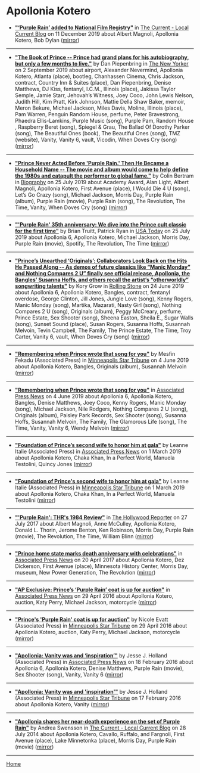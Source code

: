 # Apollonia Kotero

 - [**"‘Purple Rain’ added to National Film Registry"**](https://blog.thecurrent.org/2019/12/purple-rain-added-to-national-film-registry/) in [The Current - Local Current Blog](https://blog.thecurrent.org/) on 11 December 2019 about Albert Magnoli, Apollonia Kotero, Bob Dylan ([mirror](https://web.archive.org/web/*/https://blog.thecurrent.org/2019/12/purple-rain-added-to-national-film-registry/))

----

 - [**"The Book of Prince -- Prince had grand plans for his autobiography, but only a few months to live."**](https://www.newyorker.com/magazine/2019/09/09/the-book-of-prince) by Dan Piepenbring in [The New Yorker](https://www.newyorker.com/) on 2 September 2019 about airport, Alexander Nevermind, Apollonia Kotero, Atlanta (place), bootleg, Chanhassen Cinema, Chris Jackson, contract, Country Inn & Suites (place), Dan Piepenbring, Denise Matthews, DJ Kiss, fentanyl, I.C.M., Illinois (place), Jakissa Taylor Semple, Jamie Starr, Jehovah’s Witness, Joey Coco, John Lewis Nelson, Judith Hill, Kim Pratt, Kirk Johnson, Mattie Della Shaw Baker, memoir, Meron Bekure, Michael Jackson, Miles Davis, Moline, Illinois (place), Pam Warren, Penguin Random House, perfume, Peter Bravestrong, Phaedra Ellis-Lamkins, Purple Music (song), Purple Pam, Random House , Raspberry Beret (song), Spiegel & Grau, The Ballad Of Dorothy Parker (song), The Beautiful Ones (book), The Beautiful Ones (song), TMZ (website), Vanity, Vanity 6, vault, Vicodin, When Doves Cry (song) ([mirror](https://web.archive.org/web/*/https://www.newyorker.com/magazine/2019/09/09/the-book-of-prince))

----

 - [**"Prince Never Acted Before 'Purple Rain.' Then He Became a Household Name -- The movie and album would come to help define the 1980s and catapult the performer to global fame."**](https://www.biography.com/news/prince-purple-rain-album-movie) by Colin Bertram in [Biography](https://www.biography.com/) on 25 July 2019 about Academy Award, Alan Light, Albert Magnoli, Apollonia Kotero, First Avenue (place), I Would Die 4 U (song), Let’s Go Crazy (song), Michael Jackson, Morris Day, Purple Rain (album), Purple Rain (movie), Purple Rain (song), The Revolution, The Time, Vanity, When Doves Cry (song) ([mirror](https://web.archive.org/web/*/https://www.biography.com/news/prince-purple-rain-album-movie))

----

 - [**"'Purple Rain' 35th anniversary: We dive into the Prince cult classic for the first time"**](https://usatoday.com/story/entertainment/movies/2019/07/25/purple-rain-35th-anniversary-does-prince-cult-film-hold-up/1817029001/) by Brian Truitt, Patrick Ryan in [USA Today](https://usatoday.com/) on 25 July 2019 about Apollonia 6, Apollonia Kotero, Michael Jackson, Morris Day, Purple Rain (movie), Spotify, The Revolution, The Time ([mirror](https://web.archive.org/web/*/https://usatoday.com/story/entertainment/movies/2019/07/25/purple-rain-35th-anniversary-does-prince-cult-film-hold-up/1817029001/))

----

 - [**"Prince’s Unearthed ‘Originals’: Collaborators Look Back on the Hits He Passed Along -- As demos of future classics like “Manic Monday” and Nothing Compares 2 U” finally see official release, Apollonia, the Bangles’ Susanna Hoffs, and others recall the artist’s “otherworldly” songwriting talents"**](https://www.rollingstone.com/music/music-features/prince-originals-interview-842940/) by Kory Grow in [Rolling Stone](https://www.rollingstone.com/) on 24 June 2019 about Apollonia 6, Apollonia Kotero, Bangles, contract, fentanyl overdose, George Clinton, Jill Jones, Jungle Love (song), Kenny Rogers, Manic Monday (song), Martika, Mazarati, Nasty Girl (song), Nothing Compares 2 U (song), Originals (album), Peggy McCreary, perfume, Prince Estate, Sex Shooter (song), Sheena Easton, Sheila E., Sugar Walls (song), Sunset Sound (place), Susan Rogers, Susanna Hoffs, Susannah Melvoin, Tevin Campbell, The Family, The Prince Estate, The Time, Troy Carter, Vanity 6, vault, When Doves Cry (song) ([mirror](https://web.archive.org/web/*/https://www.rollingstone.com/music/music-features/prince-originals-interview-842940/))

----

 - [**"Remembering when Prince wrote that song for you"**](http://www.startribune.com/remembering-when-prince-wrote-that-song-for-you/510818462/) by Mesfin Fekadu (Associated Press) in [Minneapolis Star Tribune](http://www.startribune.com/) on 4 June 2019 about Apollonia Kotero, Bangles, Originals (album), Susannah Melvoin ([mirror](https://web.archive.org/web/*/http://www.startribune.com/remembering-when-prince-wrote-that-song-for-you/510818462/))

----

 - [**"Remembering when Prince wrote that song for you"**](https://apnews.com/9946e6f68e354265a15047187b217b56) in [Associated Press News](https://apnews.com/) on 4 June 2019 about Apollonia 6, Apollonia Kotero, Bangles, Denise Matthews, Joey Coco, Kenny Rogers, Manic Monday (song), Michael Jackson, Nile Rodgers, Nothing Compares 2 U (song), Originals (album), Paisley Park Records, Sex Shooter (song), Susanna Hoffs, Susannah Melvoin, The Family, The Glamorous Life (song), The Time, Vanity, Vanity 6, Wendy Melvoin ([mirror](https://web.archive.org/web/*/https://apnews.com/9946e6f68e354265a15047187b217b56))

----

 - [**"Foundation of Prince’s second wife to honor him at gala"**](https://apnews.com/16e91a0add574df1b24e5df54dfbc087) by Leanne Italie (Associated Press) in [Associated Press News](https://apnews.com/) on 1 March 2019 about Apollonia Kotero, Chaka Khan, In a Perfect World, Manuela Testolini, Quincy Jones ([mirror](https://web.archive.org/web/*/https://apnews.com/16e91a0add574df1b24e5df54dfbc087))

----

 - [**"Foundation of Prince's second wife to honor him at gala"**](http://www.startribune.com/foundation-of-prince-s-second-wife-to-honor-him-at-gala/506568702/) by Leanne Italie (Associated Press) in [Minneapolis Star Tribune](http://www.startribune.com/) on 1 March 2019 about Apollonia Kotero, Chaka Khan, In a Perfect World, Manuela Testolini ([mirror](https://web.archive.org/web/*/http://www.startribune.com/foundation-of-prince-s-second-wife-to-honor-him-at-gala/506568702/))

----

 - [**"'Purple Rain': THR's 1984 Review"**](https://www.hollywoodreporter.com/review/purple-rain-review-1984-movie-1024852) in [The Hollywood Reporter](https://www.hollywoodreporter.com/) on 27 July 2017 about Albert Magnoli, Anne McCulley, Apollonia Kotero, Donald L. Thorin, Jerome Benton, Ken Robinson, Morris Day, Purple Rain (movie), The Revolution, The Time, William Blinn ([mirror](https://web.archive.org/web/*/https://www.hollywoodreporter.com/review/purple-rain-review-1984-movie-1024852))

----

 - [**"Prince home state marks death anniversary with celebrations"**](https://apnews.com/683330f22682410896e82d5734a2a060) in [Associated Press News](https://apnews.com/) on 20 April 2017 about Apollonia Kotero, Dez Dickerson, First Avenue (place), Minnesota History Center, Morris Day, museum, New Power Generation, The Revolution ([mirror](https://web.archive.org/web/*/https://apnews.com/683330f22682410896e82d5734a2a060))

----

 - [**"AP Exclusive: Prince’s ‘Purple Rain’ coat is up for auction"**](https://apnews.com/8110dcbaa6714d75a12db043ff989975) in [Associated Press News](https://apnews.com/) on 29 April 2016 about Apollonia Kotero, auction, Katy Perry, Michael Jackson, motorcycle ([mirror](https://web.archive.org/web/*/https://apnews.com/8110dcbaa6714d75a12db043ff989975))

----

 - [**"Prince's 'Purple Rain' coat is up for auction"**](http://www.startribune.com/ap-exclusive-prince-s-purple-rain-coat-is-up-for-auction/377542161/) by Nicole Evatt (Associated Press) in [Minneapolis Star Tribune](http://www.startribune.com/) on 29 April 2016 about Apollonia Kotero, auction, Katy Perry, Michael Jackson, motorcycle ([mirror](https://web.archive.org/web/*/http://www.startribune.com/ap-exclusive-prince-s-purple-rain-coat-is-up-for-auction/377542161/))

----

 - [**"Apollonia: Vanity was and ‘inspiration’"**](https://apnews.com/849a2025be574b07b857e30d16295024) by Jesse J. Holland (Associated Press) in [Associated Press News](https://apnews.com/) on 18 February 2016 about Apollonia 6, Apollonia Kotero, Denise Matthews, Purple Rain (movie), Sex Shooter (song), Vanity, Vanity 6 ([mirror](https://web.archive.org/web/*/https://apnews.com/849a2025be574b07b857e30d16295024))

----

 - [**"Apollonia: Vanity was and 'inspiration'"**](http://www.startribune.com/apollonia-vanity-was-and-inspiration/369204001/) by Jesse J. Holland (Associated Press) in [Minneapolis Star Tribune](http://www.startribune.com/) on 17 February 2016 about Apollonia Kotero, Vanity ([mirror](https://web.archive.org/web/*/http://www.startribune.com/apollonia-vanity-was-and-inspiration/369204001/))

----

 - [**"Apollonia shares her near-death experience on the set of Purple Rain"**](https://blog.thecurrent.org/2014/07/apollonia-shares-her-near-death-experience-on-the-set-of-purple-rain/) by Andrea Swensson in [The Current - Local Current Blog](https://blog.thecurrent.org/) on 28 July 2014 about Apollonia Kotero, Cavallo, Ruffalo, and Fargnoli, First Avenue (place), Lake Minnetonka (place), Morris Day, Purple Rain (movie) ([mirror](https://web.archive.org/web/*/https://blog.thecurrent.org/2014/07/apollonia-shares-her-near-death-experience-on-the-set-of-purple-rain/))

----

[Home](../)
